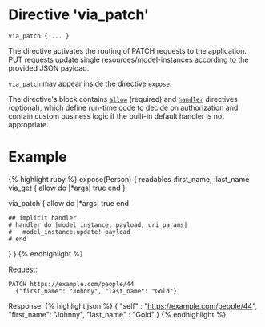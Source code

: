 # Directive 'via_patch'

`via_patch { ... }`

The directive activates the routing of PATCH requests to the application. PUT requests update single resources/model-instances according to the provided JSON payload.

`via_patch` may appear inside the directive [`expose`](expose).

The directive's block contains [`allow`](allow) <!-- [D.1] --> (required) and [`handler`](handler)  <!-- [D.2] --> directives (optional), which define run-time code to decide on authorization and contain custom business logic if the built-in default handler is not appropriate.


# Example
{% highlight ruby %}
expose(Person) {
  readables :first_name, :last_name
  via_get {
    allow do |*args|
      true
    end
  }

  via_patch {
    allow do |*args|
      true
    end

    ## implicit handler
    # handler do |model_instance, payload, uri_params|
    #   model_instance.update! payload
    # end
  }
}
{% endhighlight %}

Request:

    PATCH https://example.com/people/44
      {"first_name": "Johnny", "last_name": "Gold"}

Response:
{% highlight json %}
{
    "self"      : "https://example.com/people/44",
    "first_name": "Johnny",
    "last_name" : "Gold"
}
{% endhighlight %}
